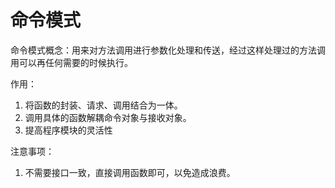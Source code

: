 # 命令模式
命令模式概念：用来对方法调用进行参数化处理和传送，经过这样处理过的方法调用可以再任何需要的时候执行。

作用：
  1. 将函数的封装、请求、调用结合为一体。
  2. 调用具体的函数解耦命令对象与接收对象。
  3. 提高程序模块的灵活性

注意事项：
  1. 不需要接口一致，直接调用函数即可，以免造成浪费。